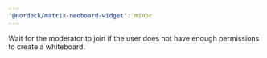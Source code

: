 ```yaml
---
'@nordeck/matrix-neoboard-widget': minor
---
```


Wait for the moderator to join if the user does not have enough permissions to create a whiteboard.
